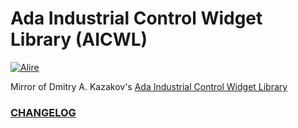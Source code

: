 # Ada Industrial Control Widget Library (AICWL)

[![Alire](https://img.shields.io/endpoint?url=https://alire.ada.dev/badges/aicwl.json)](https://alire.ada.dev/crates/aicwl.html)

Mirror of Dmitry A. Kazakov's [Ada Industrial Control Widget Library](http://www.dmitry-kazakov.de/ada/aicwl.htm)

### [CHANGELOG](http://www.dmitry-kazakov.de/ada/aicwl.htm#changes_log)
